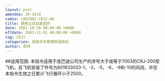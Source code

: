 ```yaml
---
layout: post
amendno: 39-3418
cadno: CAD2001-CRJ2-06
title: 更换主风挡紧固件
date: 2001-10-30 00:00:00 +0800
effdate: 2001-11-01 00:00:00 +0800
tag: CRJ2
categories: 民航华东管理局适航处
author: 郝炜
---
```


##适用范围:
本指令适用于庞巴迪公司生产的序号大于或等于7003的CRJ-200型飞机，且飞机安装了件号为601R33033-1，-2，-5，-6，-9和-10的风挡，并在本指令生效之日累计飞行循环小于2500。

